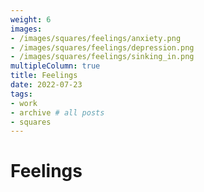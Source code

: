 ```yaml
---
weight: 6
images:
- /images/squares/feelings/anxiety.png
- /images/squares/feelings/depression.png
- /images/squares/feelings/sinking_in.png
multipleColumn: true
title: Feelings   
date: 2022-07-23
tags:
- work
- archive # all posts
- squares
---
```


# Feelings